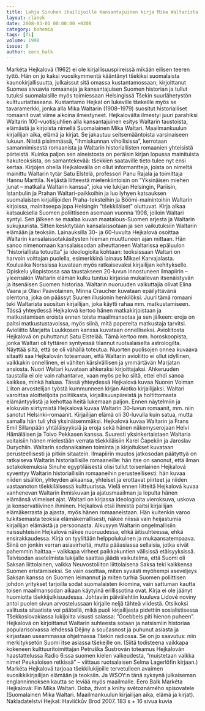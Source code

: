 ```yaml
---
title: Lahja Sinuhen ihailijoille Kansantajuinen kirja Mika Waltarista
layout: clanek
date: 2008-03-01 00:00:00 +0200
category: bohemia
tags: [fi]
volume: 1990
issue: 0
author: eero_balk
---
```

Markéta Hejkalová (1962) ei ole kirjallisuuspiireissä mikään eilisen teeren tyttö. Hän on jo kaksi vuosikymmentä kääntänyt tšekiksi suomalaista kaunokirjallisuutta, julkaissut sitä omassa kustantamossaan, kirjoittanut Suomea sivuavia romaaneja ja kansantajuisen Suomen historian ja tullut tutuksi suomalaisille myös toimiessaan Helsingissä Tšekin suurlähetystön kulttuuriattaseana. Kustantamo Hejkal on lukeville tšekeille myös se tavaramerkki, jonka alla Mika Waltarin (1908–1979) suositut historialliset romaanit ovat viime aikoina ilmestyneet. 
Hejkaloválta ilmestyi juuri parahiksi Waltarin 100-vuotisjuhlien alla kansantajuinen esitys Waltarin taustoista, elämästä ja kirjoista nimellä Suomalainen Mika Waltari. Maailmankuulun kirjailijan aika, elämä ja kirjat. Se jakautuu seitsemääntoista varsinaiseen lukuun. Niistä pisimmässä, ”Ihmiskunnan vihollisissa”, kerrotaan samannimisestä romaanista ja Waltarin historiallisten romaanien yhteisistä piirteistä. Kuinka paljon sen aineistosta on peräisin kirjan lopussa mainituista hakuteoksista, on samantekevää: tšekkien saataville tieto tulee nyt ensi kertaa. Kirjojen ohella Hejkaloválla on ollut informantteja, joista on nimeltä mainittu Waltarin tytär Satu Elstelä, professori Panu Rajala ja toimittaja Hannu Marttila. Neljästä liitteestä mielenkiintoisin on ”Yksinäisen miehen junat – matkalla Waltarin kanssa”, joka vie lukijan Helsingin, Pariisin, Istanbulin ja Prahan Waltari-paikkoihin ja luo lyhyen katsauksen suomalaisten kirjailijoiden Praha-teksteihin ja Böömi-mainintoihin Waltarin kirjoissa, mainitseepa jopa Helsingin ”tšekkiläiset” oluttuvat. 
Kirja alkaa katsauksella Suomen poliittiseen asemaan vuonna 1908, jolloin Waltari syntyi. Sen jälkeen se maalaa kuvan maatalous-Suomen arjesta ja Waltarin sukujuurista. Sitten keskitytään kansalaissotaan ja sen vaikutuksiin Waltarin elämään ja teoksiin. Lainauksilla 30- ja 60-luvulta Hejkalová osoittaa Waltarin kansalaissotakäsitysten hieman muuttuneen ajan mittaan. Hän sanoo nimenomaan kansalaissodan aiheuttaneen Waltarissa epäluulon ”historiallista totuutta” ja ideologioita kohtaan: teoksissaan Waltari on harvoin voittajan puolella, esimerkkinä lainaus Mikael Karvajalasta. Kouluaika Norssissa kuvataan myös ratkaisevaksi kirjailijan kehitykselle. Opiskelu yliopistossa saa taustakseen 20-luvun innostuneen ilmapiirin – yleensäkin Waltarin elämän kulku tuntuu kirjassa mukailevan itsenäistyvän ja itsenäisen Suomen historiaa.
Waltarin nuoruuden vaikuttajia olivat Elina Vaara ja Olavi Paavolainen, Minna Craucher kuvataan epäilyttävänä olentona, joka on päässyt Suuren illusionin henkilöksi. Juuri tämä romaani teki Waltarista suositun kirjailijan, joka käytti rahaa mm. matkustamiseen. Tässä yhteydessä Hejkalová kertoo hänen matkakirjoistaan ja matkustamisen eroista ennen toista maailmansotaa ja sen jälkeen: eroja on paitsi matkustustavoissa, myös siinä, mitä papereita matkustaja tarvitsi.
Avioliitto Marjatta Luukkosen kanssa kuvataan onnelliseksi. Avioliitosta Hejkalová on puhuttanut Satu Elstelää. Tämä kertoo mm. horoskoopista, jonka Waltari oli tyttären syntyessä tilannut ruotsalaiselta astrologilta. Näyttää siltä, että se oli vähällä toteutua. Nuorten puolisojen onnea kuvaava sitaatti saa Hejkalován toteamaan, että Waltarin avioliitto ei ollut idyllinen, vaikkakin onnellinen, ei vähiten kärsivällisen ja ymmärtävän Marjatan ansiosta.
Nuori Waltari kuvataan ahkeraksi kirjoittajaksi. Ahkeruuden taustalla ei ole vain rahantarve, vaan myös pelko siitä, ettei ehdi sanoa kaikkea, minkä haluaa. Tässä yhteydessä Hejkalová kuvaa Nuoren Voiman Liiton arvostelijan työstä kummunneen kirjan Aiotko kirjailijaksi. Waltari varoittaa aloittelijoita politiikasta, kirjallisuuspiireistä ja holtittomasta elämäntyylistä ja kehottaa heitä lukemaan paljon.
Ennen näytelmiin ja elokuviin siirtymistä Hejkalová kuvaa Waltarin 30-luvun romaanit, mm. niin sanotut Helsinki-romaanit. Kirjailijan elämä oli 30-luvulla kuin satua, mutta samalla hän tuli yhä yksinäisemmäksi. Hejkalová kuvaa Waltarin ja Frans Emil Sillanpään yhtäläisyyksiä ja eroja sekä hänen näkemyserojaan Helvi Hämäläisen ja Toivo Pekkasen kanssa. Suuresti yksinkertaistaen Waltaria voitaisiin hänen mielestään verrata tšekkiläisiin Karel Čapekiin ja Jaroslav Durychiin.
Waltarin sodanaikainen toiminta ja kirjoitukset kuvataan perusteellisesti ja pitkin sitaatein. Ilmapiirin muutos jatkosodan päätyttyä on ratkaiseva Waltarin historiallisille romaaneille: hän itse on sanonut, että ilman sotakokemuksia Sinuhe egyptiläisestä olisi tullut toisenlainen Hejkalová syventyy Waltarin historiallisiin romaaneihin perusteellisesti: hän kuvaa niiden sisällön, yhteyden aikaansa, yhteiset ja erottavat piirteet ja niiden vastaanoton tšekkiläisessä kulttuurissa.
Vielä ennen liitteitä Hejkalová kuvaa vanhenevan Waltarin ihmiskuvan ja ajatusmaailman ja lopulta hänen elämänsä viimeiset ajat. Waltari on kirjassa ideologioita vieroksuva, uskova ja konservatiivinen ihminen. Hejkalová etsii ihmistä paitsi kirjailijan elämäkerrasta ja ajasta, myös hänen romaaneistaan. Hän kuitenkin varoo tulkitsemasta teoksia elämäkerrallisesti, näkee niissä vain heijastumia kirjailijan elämästä ja persoonasta. Alkusyyn Waltarin ongelmallisiin naissuhteisiin Hejkalová näkee nuoruudessa, ehkä äitisuhteessa, ehkä ensirakkaudessa.
Kirja on tyyliltään helppolukuinen ja mukaansatempaava. Siinä on jonkin verran asiavirheitä, mutta pääasiassa sellaisia, jotka eivät pahemmin haittaa – vaikkapa virheet paikkakuntien välisissä etäisyyksissä. Talvisodan asetelmista lukijalle saattaa jäädä vaikutelma, että Suomi oli Saksan liittolainen, vaikka Neuvostoliiton liittolaisena Saksa teki kaikkensa Suomen eristämiseksi. Se vain osoittaa, miten syvästi myöhempi aseveljeys Saksan kanssa on Suomen leimannut ja miten turhia Suomen poliittisen johdon yritykset tarjoilla sodat suomalaisten ikiomina, vain sattuman kautta toisen maailmansodan aikaan käytyinä erillissotina ovat.
Kirja ei ole jäänyt huomiotta tšekkijulkisuudessa. Johtaviin päivälehtiin kuuluva Lidové noviny antoi puolen sivun arvostelussaan kirjalle neljä tähteä viidestä. Otsikoksi valitusta sitaatista voi päätellä, mikä puoli kirjailijasta pidettiin sosialistisessa Tšekkoslovakiassa lukijoilta visusti salassa: ”Goebbels piti hienon puheen”. Hejkalová on kirjoittanut Waltarin suhteesta sotaan ja natsismiin historiaa popularisoivassa lehdessä Dějiny a současnost ja puhunut asiasta ja kirjastaan useammassa ohjelmassa Tšekin radiossa. Se on jo saavutus: niin merkityksetön Suomi itse asiassa tšekeille on. (Siitä todisteena vaikkapa kokeneen kulttuuritoimittajan Petruška Šustrován toteamus Hejkalován haastattelussa Radio 6:ssa suomen kielen vaikeudesta, ”muistetaan vaikka nimet Peukaloisen retkissä” – viittaus ruotsalaisen Selma Lagerlöfin kirjaan.)
Markéta Hejkalová tarjoaa tšekkilukijoille tervetulleen avaimen suosikkikirjailijan elämään ja teoksiin. Ja WSOY:n tänä syksynä julkaiseman englanninnoksen kautta se leviää myös maailmalle. 
Eero Balk 
Markéta Hejkalová: Fin Mika Waltari. Doba, život a knihy světoznámého spisovatele (Suomalainen Mika Waltari. Maailmankuulun kirjailijan aika, elämä ja kirjat). Nakladatelství Hejkal: Havlíčkův Brod 2007. 183 s + 16 sivua kuvia 